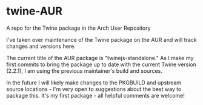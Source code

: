# twine-AUR
A repo for the Twine package in the Arch User Repository

I've taken over maintenance of the Twine package on the AUR and will track changes and versions here.

The current title of the AUR package is "twinejs-standalone." As I make my first commits to bring the package up to date with the current Twine version (2.2.1), I am using the previous maintainer's build and sources.

In the future I will likely make changes to the PKGBUILD and upstream source locations - I'm very open to suggestions about the best way to package this. It's my first package - all helpful comments are welcome!
